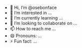 - 👋 Hi, I’m @osebonface
- 👀 I’m interested in ...
- 🌱 I’m currently learning ...
- 💞️ I’m looking to collaborate on ...
- 📫 How to reach me ...
- 😄 Pronouns: ...
- ⚡ Fun fact: ...

<!---
osebonface/osebonface is a ✨ special ✨ repository because its `README.md` (this file) appears on your GitHub profile.
You can click the Preview link to take a look at your changes.
--->
